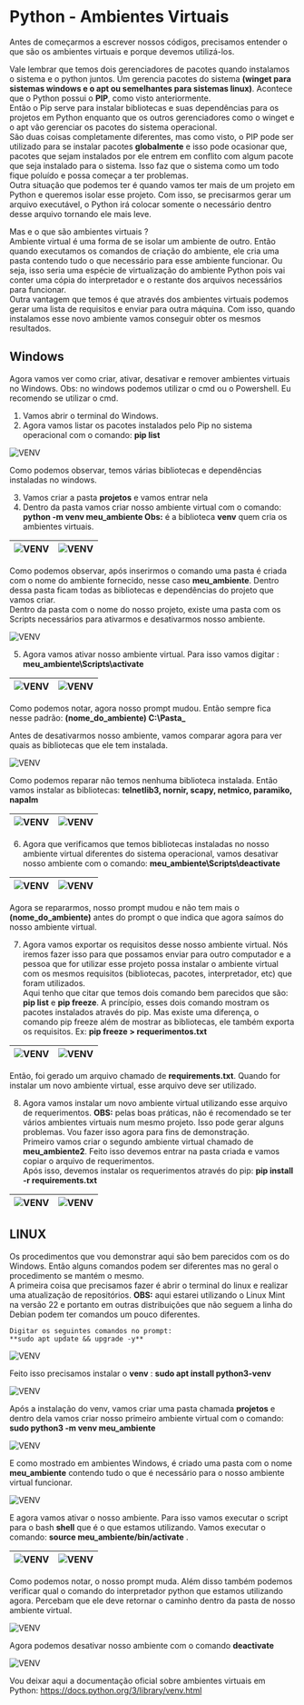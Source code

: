 # Python - Ambientes Virtuais

Antes de começarmos a escrever nossos códigos, precisamos entender o que são os ambientes virtuais e porque devemos utilizá-los.  

Vale lembrar que temos dois gerenciadores de pacotes quando instalamos o sistema e o python juntos. Um gerencia pacotes do sistema **(winget para sistemas windows e o apt ou semelhantes para sistemas linux)**. Acontece que o Python possui o **PIP**, como visto anteriormente.  
Então o Pip serve para instalar bibliotecas e suas dependências para os projetos em Python enquanto que os outros gerenciadores como o winget e o apt vão gerenciar os pacotes do sistema operacional.  
São duas coisas completamente diferentes, mas como visto, o PIP pode ser utilizado para se instalar pacotes **globalmente** e isso pode ocasionar que, pacotes que sejam instalados por ele entrem em conflito com algum pacote que seja instalado para o sistema. Isso faz que o sistema como um todo fique poluído e possa começar a ter problemas.  
Outra situação que podemos ter é quando vamos ter mais de um projeto em Python e queremos isolar esse projeto. Com isso, se precisarmos gerar um arquivo executável, o Python irá colocar somente o necessário dentro desse arquivo tornando ele mais leve.  

Mas e o que são ambientes virtuais ?  
Ambiente virtual é uma forma de se isolar um ambiente de outro. Então quando executamos os comandos de criação do ambiente, ele cria uma pasta contendo tudo o que necessário para esse ambiente funcionar. Ou seja, isso seria uma espécie de virtualização do ambiente Python pois vai conter uma cópia do interpretador e o restante dos arquivos necessários para funcionar.  
Outra vantagem que temos é que através dos ambientes virtuais podemos gerar uma lista de requisitos e enviar para outra máquina. Com isso, quando instalamos esse novo ambiente vamos conseguir obter os mesmos resultados.
  
## Windows

Agora vamos ver como criar, ativar, desativar e remover ambientes virtuais no Windows. Obs: no windows podemos utilizar o cmd ou o Powershell. Eu recomendo se utilizar o cmd.  
1. Vamos abrir o terminal do Windows. 
2. Agora vamos listar os pacotes instalados pelo Pip no sistema operacional com o comando: **pip list**

![VENV](Imagens/Windows/01.png)  

Como podemos observar, temos várias bibliotecas e dependências instaladas no windows.  

3. Vamos criar a pasta **projetos** e vamos entrar nela
4. Dentro da pasta vamos criar nosso ambiente virtual com o comando: **python -m venv meu_ambiente Obs:** é a biblioteca **venv** quem cria os ambientes virtuais.  

| ![VENV](Imagens/Windows/02.png) | ![VENV](Imagens/Windows/03.png) |
|---------------------------------|---------------------------------|  

Como podemos observar, após inserirmos o comando uma pasta é criada com o nome do ambiente fornecido, nesse caso **meu_ambiente**. Dentro dessa pasta ficam todas as bibliotecas e dependências do projeto que vamos criar.  
Dentro da pasta com o nome do nosso projeto, existe uma pasta com os Scripts necessários para ativarmos e desativarmos nosso ambiente.  

![VENV](Imagens/Windows/04.png)  

5. Agora vamos ativar nosso ambiente virtual. Para isso vamos digitar : **meu_ambiente\Scripts\activate**

| ![VENV](Imagens/Windows/05.png) | ![VENV](Imagens/Windows/06.png) |
|---------------------------------|---------------------------------|  

Como podemos notar, agora nosso prompt mudou. Então sempre fica nesse padrão: **(nome_do_ambiente) C:\Pasta\_**  

Antes de desativarmos nosso ambiente, vamos comparar agora para ver quais as bibliotecas que ele tem instalada.  

![VENV](Imagens/Windows/07.png)  

Como podemos reparar não temos nenhuma biblioteca instalada. Então vamos instalar as bibliotecas: **telnetlib3, nornir, scapy, netmico, paramiko, napalm** 

| ![VENV](Imagens/Windows/08.png) | ![VENV](Imagens/Windows/09.png) |
|---------------------------------|---------------------------------|

6. Agora que verificamos que temos bibliotecas instaladas no nosso ambiente virtual diferentes do sistema operacional, vamos desativar nosso ambiente com o comando: **meu_ambiente\Scripts\deactivate**

| ![VENV](Imagens/Windows/10.png) | ![VENV](Imagens/Windows/11.png) |
|---------------------------------|---------------------------------|  

Agora se repararmos, nosso prompt mudou e não tem mais o **(nome_do_ambiente)** antes do prompt o que indica que agora saímos do nosso ambiente virtual.  

7. Agora vamos exportar os requisitos desse nosso ambiente virtual. Nós iremos fazer isso para que possamos enviar para outro computador e a pessoa que for utilizar esse projeto possa instalar o ambiente virtual com os mesmos requisitos (bibliotecas, pacotes, interpretador, etc) que foram utilizados.  
Aqui tenho que citar que temos dois comando bem parecidos que são: **pip list** e **pip freeze**. A princípio, esses dois comando mostram os pacotes instalados através do pip. Mas existe uma diferença, o comando pip freeze além de mostrar as bibliotecas, ele também exporta os requisitos. Ex: **pip freeze > requerimentos.txt**  

| ![VENV](Imagens/Windows/12.png) | ![VENV](Imagens/Windows/13.png) |
|---------------------------------|---------------------------------| 

Então, foi gerado um arquivo chamado de **requirements.txt**. Quando for instalar um novo ambiente virtual, esse arquivo deve ser utilizado.  

8. Agora vamos instalar um novo ambiente virtual utilizando esse arquivo de requerimentos. **OBS:** pelas boas práticas, não é recomendado se ter vários ambientes virtuais num mesmo projeto. Isso pode gerar alguns problemas. Vou fazer isso agora para fins de demonstração.  
Primeiro vamos criar o segundo ambiente virtual chamado de **meu_ambiente2**. Feito isso devemos entrar na pasta criada e vamos copiar o arquivo de requerimentos.  
Após isso, devemos instalar os requerimentos através do pip: **pip install -r requirements.txt**  

| ![VENV](Imagens/Windows/14.png) | ![VENV](Imagens/Windows/15.png) |
|---------------------------------|---------------------------------| 


## LINUX

Os procedimentos que vou demonstrar aqui são bem parecidos com os do Windows. Então alguns comandos podem ser diferentes mas no geral o procedimento se mantém o mesmo.  
A primeira coisa que precisamos fazer é abrir o terminal do linux e realizar uma atualização de repositórios. **OBS:** aqui estarei utilizando o Linux Mint na versão 22 e portanto em outras distribuições que não seguem a linha do Debian podem ter comandos um pouco diferentes.  

    Digitar os seguintes comandos no prompt:  
    **sudo apt update && upgrade -y**  

![VENV](Imagens/Linux/01.png)  

Feito isso precisamos instalar o **venv** : **sudo apt install python3-venv**  

![VENV](Imagens/Linux/02.png)  

Após a instalação do venv, vamos criar uma pasta chamada **projetos** e dentro dela vamos criar nosso primeiro ambiente virtual com o comando: **sudo python3 -m venv meu_ambiente**  

![VENV](Imagens/Linux/03.png)  

E como mostrado em ambientes Windows, é criado uma pasta com o nome **meu_ambiente** contendo tudo o que é necessário para o nosso ambiente virtual funcionar.  

![VENV](Imagens/Linux/04.png)  

E agora vamos ativar o nosso ambiente. Para isso vamos executar o script para o bash **shell** que é o que estamos utilizando. Vamos executar o comando: **source meu_ambiente/bin/activate** .

| ![VENV](Imagens/Linux/05.png) | ![VENV](Imagens/Linux/06.png) |
|------------------------------|------------------------------|  

Como podemos notar, o nosso prompt muda. Além disso também podemos verificar qual o comando do interpretador python que estamos utilizando agora. Percebam que ele deve retornar o caminho dentro da pasta de nosso ambiente virtual.  

![VENV](Imagens/Linux/07.png)

Agora podemos desativar nosso ambiente com o comando **deactivate**  

![VENV](Imagens/Linux/08.png)

Vou deixar aqui a documentação oficial sobre ambientes virtuais em Python: https://docs.python.org/3/library/venv.html